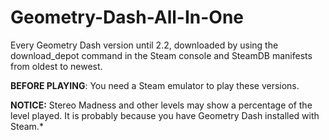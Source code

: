 # Geometry-Dash-All-In-One
Every Geometry Dash version until 2.2, downloaded by using the download_depot command in the Steam console and SteamDB manifests from oldest to newest.

**BEFORE PLAYING**: You need a Steam emulator to play these versions.

**NOTICE:** Stereo Madness and other levels may show a percentage of the level played. It is probably because you have Geometry Dash installed with Steam.*
